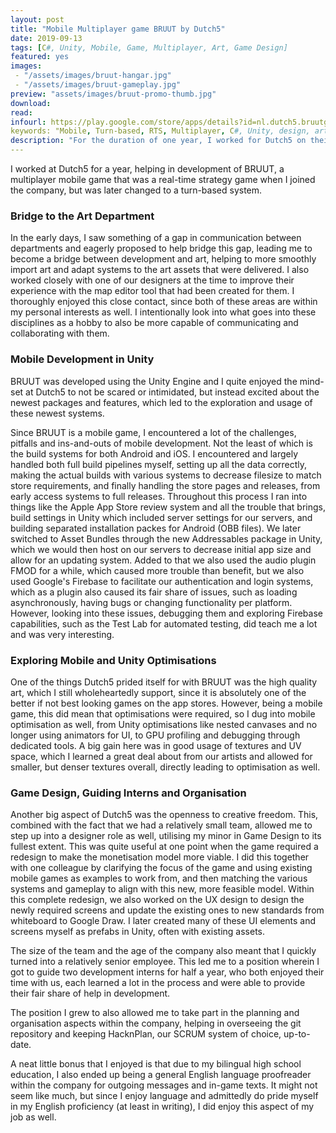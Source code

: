 ```yaml
---
layout: post
title: "Mobile Multiplayer game BRUUT by Dutch5"
date: 2019-09-13
tags: [C#, Unity, Mobile, Game, Multiplayer, Art, Game Design]
featured: yes
images:
 - "/assets/images/bruut-hangar.jpg"
 - "/assets/images/bruut-gameplay.jpg"
preview: "assets/images/bruut-promo-thumb.jpg"
download:
read:
infourl: https://play.google.com/store/apps/details?id=nl.dutch5.bruutgame
keywords: "Mobile, Turn-based, RTS, Multiplayer, C#, Unity, design, art, UI, UX, Game, Android, iOS"
description: "For the duration of one year, I worked for Dutch5 on their mobile game called BRUUT (linked above under More Info)"
---
```


I worked at Dutch5 for a year, helping in development of BRUUT, a multiplayer mobile game that was a real-time strategy game when I joined the company, but was later changed to a turn-based system.

### Bridge to the Art Department
In the early days, I saw something of a gap in communication between departments and eagerly proposed to help bridge this gap, leading me to become a bridge between development and art, helping to more smoothly import art and adapt systems to the art assets that were delivered. I also worked closely with one of our designers at the time to improve their experience with the map editor tool that had been created for them. I thoroughly enjoyed this close contact, since both of these areas are within my personal interests as well. I intentionally look into what goes into these disciplines as a hobby to also be more capable of communicating and collaborating with them.

### Mobile Development in Unity
BRUUT was developed using the Unity Engine and I quite enjoyed the mind-set at Dutch5 to not be scared or intimidated, but instead excited about the newest packages and features, which led to the exploration and usage of these newest systems.

Since BRUUT is a mobile game, I encountered a lot of the challenges, pitfalls and ins-and-outs of mobile development. Not the least of which is the build systems for both Android and iOS. I encountered and largely handled both full build pipelines myself, setting up all the data correctly, making the actual builds with various systems to decrease filesize to match store requirements, and finally handling the store pages and releases, from early access systems to full releases. Throughout this process I ran into things like the Apple App Store review system and all the trouble that brings, build settings in Unity which included server settings for our servers, and building separated installation packes for Android (OBB files). We later switched to Asset Bundles through the new Addressables package in Unity, which we would then host on our servers to decrease initial app size and allow for an updating system. Added to that we also used the audio plugin FMOD for a while, which caused more trouble than benefit, but we also used Google's Firebase to facilitate our authentication and login systems, which as a plugin also caused its fair share of issues, such as loading asynchronously, having bugs or changing functionality per platform. However, looking into these issues, debugging them and exploring Firebase capabilities, such as the Test Lab for automated testing, did teach me a lot and was very interesting.

### Exploring Mobile and Unity Optimisations
One of the things Dutch5 prided itself for with BRUUT was the high quality art, which I still wholeheartedly support, since it is absolutely one of the better if not best looking games on the app stores. However, being a mobile game, this did mean that optimisations were required, so I dug into mobile optimisation as well, from Unity optimisations like nested canvases and no longer using animators for UI, to GPU profiling and debugging through dedicated tools. A big gain here was in good usage of textures and UV space, which I learned a great deal about from our artists and allowed for smaller, but denser textures overall, directly leading to optimisation as well.

### Game Design, Guiding Interns and Organisation
Another big aspect of Dutch5 was the openness to creative freedom. This, combined with the fact that we had a relatively small team, allowed me to step up into a designer role as well, utilising my minor in Game Design to its fullest extent. This was quite useful at one point when the game required a redesign to make the monetisation model more viable. I did this together with one colleague by clarifying the focus of the game and using existing mobile games as examples to work from, and then matching the various systems and gameplay to align with this new, more feasible model. Within this complete redesign, we also worked on the UX design to design the newly required screens and update the existing ones to new standards from whiteboard to Google Draw. I later created many of these UI elements and screens myself as prefabs in Unity, often with existing assets.

The size of the team and the age of the company also meant that I quickly turned into a relatively senior employee. This led me to a position wherein I got to guide two development interns for half a year, who both enjoyed their time with us, each learned a lot in the process and were able to provide their fair share of help in development.

The position I grew to also allowed me to take part in the planning and organisation aspects within the company, helping in overseeing the git repository and keeping HacknPlan, our SCRUM system of choice, up-to-date.

A neat little bonus that I enjoyed is that due to my bilingual high school education, I also ended up being a general English language proofreader within the company for outgoing messages and in-game texts. It might not seem like much, but since I enjoy language and admittedly do pride myself in my English proficiency (at least in writing), I did enjoy this aspect of my job as well.